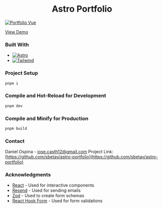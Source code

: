 <h1 align="center">Astro Portfolio</h1>

[![Portfolio Vue][product-screenshot]](https://astro-portfolio-inky.vercel.app/)

<a align="center" href="https://astro-portfolio-inky.vercel.app/" target="_blank">View Demo</a>

### Built With

- [![Astro][astro]][astro-url]
- [![Tailwind][tailwindcss]][tailwind-url]

### Project Setup

```sh
pnpm i
```

### Compile and Hot-Reload for Development

```sh
pnpm dev
```

### Compile and Minify for Production

```sh
pnpm build
```

### Contact

Daniel Ospina - jose.casth12@gmail.com
Project Link: [https://github.com/sbetav/astro-portfolio](https://github.com/sbetav/astro-portfolio)

### Acknowledgments

- [React](https://react.dev/) - Used for interactive components
- [Resend](https://resend.com/) - Used for sending emails
- [Zod](https://zod.dev/) - Used to create form schemas
- [React Hook Form](https://react-hook-form.com/) - Used for form validations

[product-screenshot]: public/website-screenshot.webp
[astro]: https://img.shields.io/badge/Astro-0C1222?style=for-the-badge&logo=astro&logoColor=FDFDFE
[astro-url]: https://astro.build/
[tailwindcss]: https://img.shields.io/static/v1?style=for-the-badge&message=Tailwind+CSS&color=222222&logo=Tailwind+CSS&logoColor=06B6D4&label=
[tailwind-url]: https://tailwindcss.com/
